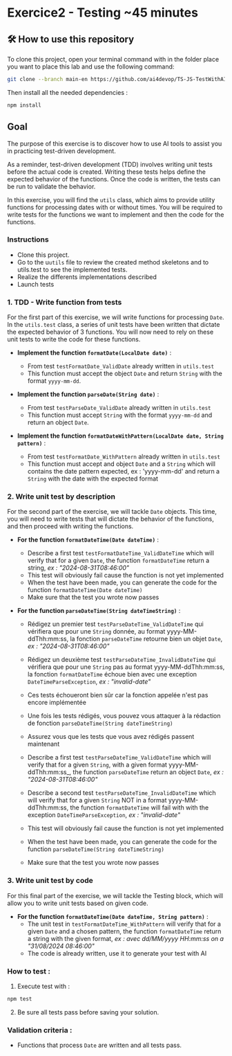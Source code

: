 # Exercice2 - Testing ~45 minutes

## 🛠️ How to use this repository 

To clone this project, open your terminal command with in the folder place you want to place this lab and use the following command:

```bash
git clone --branch main-en https://github.com/ai4devop/TS-JS-TestWithAI.git
```

Then install all the needed dependencies :

```bash
npm install
```

## Goal
The purpose of this exercise is to discover how to use AI tools to assist you in practicing test-driven development.

As a reminder, test-driven development (TDD) involves writing unit tests before the actual code is created. Writing these tests helps define the expected behavior of the functions. Once the code is written, the tests can be run to validate the behavior.

In this exercise, you will find the `utils` class, which aims to provide utility functions for processing dates with or without times. You will be required to write tests for the functions we want to implement and then the code for the functions.

### Instructions

- Clone this project.
- Go to the u`utils` file to review the created method skeletons and to utils.test to see the implemented tests.
- Realize the differents implementations described
- Launch tests

### 1. TDD - Write function from tests
For the first part of this exercise, we will write functions for processing `Date`. In the `utils.test` class, a series of unit tests have been written that dictate the expected behavior of 3 functions. You will now need to rely on these unit tests to write the code for these functions.

- **Implement the function `formatDate(LocalDate date)`** :
   - From test `testFormatDate_ValidDate` already written in `utils.test`
   - This function must accept the object `Date` and return `String` with the format `yyyy-mm-dd`.

- **Implement the function `parseDate(String date)`** :
   - From test `testParseDate_ValidDate` already written in `utils.test`
   - This function must accept `String` with the format `yyyy-mm-dd` and return an object `Date`.

- **Implement the function `formatDateWithPattern(LocalDate date, String pattern)`** :
   - From test `testFormatDate_WithPattern` already written in `utils.test`
   - This function must accept and object `Date` and a `String` which will contains the date pattern expected, ex : 'yyyy-mm-dd' and return a `String` with the date with the expected format


### 2. Write unit test by description
For the second part of the exercise, we will tackle `Date` objects. This time, you will need to write tests that will dictate the behavior of the functions, and then proceed with writing the functions.

- **For the function `formatDateTime(Date dateTime)`** :
   - Describe a first test `testFormatDateTime_ValidDateTime` which will verify that for a given `Date`, the function `formatDateTime` return a string, _ex : "2024-08-31T08:46:00"_
   - This test will obviously fail cause the function is not yet implemented
   - When the test have been made, you can generate the code for the function `formatDateTime(Date dateTime)`
   - Make sure that the test you wrote now passes

- **For the function `parseDateTime(String dateTimeString)`** :
   - Rédigez un premier test `testParseDateTime_ValidDateTime` qui vérifiera que pour une `String` donnée, au format yyyy-MM-ddThh:mm:ss,  la fonction `parseDateTime` retourne bien un objet `Date`, _ex : "2024-08-31T08:46:00"_
   - Rédigez un deuxième test `testParseDateTime_InvalidDateTime` qui vérifiera que pour une `String` pas au format yyyy-MM-ddThh:mm:ss, la fonction `formatDateTime` échoue bien avec une exception `DateTimeParseException`, _ex : "invalid-date"_
   - Ces tests échoueront bien sûr car la fonction appelée n'est pas encore implémentée
   - Une fois les tests rédigés, vous pouvez vous attaquer à la rédaction de fonction `parseDateTime(String dateTimeString)`
   - Assurez vous que les tests que vous avez rédigés passent maintenant
   
   - Describe a first test `testParseDateTime_ValidDateTime` which will verify that for a given `String`, with a given format yyyy-MM-ddThh:mm:ss_, the function `parseDateTime` return an object `Date`, _ex : "2024-08-31T08:46:00"_
   - Describe a second test `testParseDateTime_InvalidDateTime` which will verify that for a given `String` NOT in a format yyyy-MM-ddThh:mm:ss, the function `formatDateTime` will fail with with the exception `DateTimeParseException`, _ex : "invalid-date"_
   - This test will obviously fail cause the function is not yet implemented
   - When the test have been made, you can generate the code for the function `parseDateTime(String dateTimeString)`
   - Make sure that the test you wrote now passes

### 3. Write unit test by code
For this final part of the exercise, we will tackle the Testing block, which will allow you to write unit tests based on given code.
- **For the function `formatDateTime(Date dateTime, String pattern)`** :
   - The unit test in `testFormatDateTime_WithPattern` will verify that for a given `Date` and a chosen pattern, the function `formatDateTime` return a string with the given format, _ex : avec dd/MM/yyyy HH:mm:ss on a "31/08/2024 08:46:00"_
   - The code is already written, use it to generate your test with AI
   


### How to test :

1. Execute test with :

```bash
npm test
```

2. Be sure all tests pass before saving your solution.

### Validation criteria :

- Functions that process `Date` are written and all tests pass.
